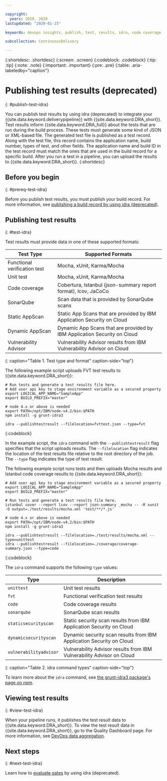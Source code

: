 ```yaml
---

copyright:
  years: 2019, 2020
lastupdated: "2020-01-15"

keywords: devops insights, publish, test, results, idra, code coverage, tests, verification, app, sonarqube, dashboard

subcollection: ContinuousDelivery

---
```


{:shortdesc: .shortdesc}
{:screen: .screen}
{:codeblock: .codeblock}
{:tip: .tip}
{:note: .note}
{:important: .important}
{:pre: .pre}
{:table: .aria-labeledby="caption"}

# Publishing test results (deprecated)
{: #publish-test-idra}

You can publish test results by using idra (deprecated) to integrate your {{site.data.keyword.deliverypipeline}} with {{site.data.keyword.DRA_short}}. Test results inform {{site.data.keyword.DRA_full}} about the tests that are run during the build process. These tests must generate some kind of JSON or XML-based file. The generated test file is published as a test record. Along with the test file, this record contains the application name, build number, types of test, and other fields. The application name and build ID in the test record must match the ones that are used in the build record for a specific build. After you run a test in a pipeline, you can upload the results to {{site.data.keyword.DRA_short}}.
{:shortdesc}


## Before you begin
{: #prereq-test-idra}

Before you publish test results, you must publish your build record. For more information, see [publishing a build record by using idra (deprecated)](/docs/ContinuousDelivery?topic=ContinuousDelivery-publish-build-idra).


## Publishing test results
{: #test-idra}

Test results must provide data in one of these supported formats:

| Test Type                    | Supported Formats                                                        |
|------------------------------|--------------------------------------------------------------------------|
| Functional verification test | Mocha, xUnit, Karma/Mocha                                                |
| Unit test                    | Mocha, xUnit, Karma/Mocha                                                |
| Code coverage                | Cobertura, Istanbul (json-summary report format), lcov, JaCoCo           |
| SonarQube                    | Scan data that is provided by SonarQube scans                            |
| Static AppScan              | Static App Scans that are provided by IBM Application Security on Cloud  |
| Dynamic AppScan             | Dynamic App Scans that are provided by IBM Application Security on Cloud |
| Vulnerability Advisor        | Vulnerability Advisor results from IBM Vulnerability Advisor on Cloud    |
{: caption="Table 1. Test type and format" caption-side="top"}

The following example script uploads FVT test results to {{site.data.keyword.DRA_short}}:

```
# Run tests and generate a test results file here.
# Add user api key to stage environment variable as a secured property
export LOGICAL_APP_NAME="SampleApp"
export BUILD_PREFIX="master"

# node 4.x or above is needed
export PATH=/opt/IBM/node-v4.2/bin:$PATH
npm install -g grunt-idra3

idra --publishtestresult --filelocation=fvttest.json --type=fvt
```
{:codeblock}

In the example script, the `idra` command with the `--publishtestresult` flag specifies that the script uploads results. The `--filelocation` flag indicates the location of the test results file relative to the root directory of the job. The `--type` flag indicates the type of test result.

The following example script runs tests and then uploads Mocha results and Istanbul code coverage results to {{site.data.keyword.DRA_short}}:

```
# Add user api key to stage environment variable as a secured property
export LOGICAL_APP_NAME="SampleApp"
export BUILD_PREFIX="master"

# Run tests and generate a test results file here.
istanbul cover --report lcov --report json-summary _mocha -- -R xunit -O output=./test/results/mocha.xml 'test/**/*.js'

# node 4.x or above is needed
export PATH=/opt/IBM/node-v4.2/bin:$PATH
npm install -g grunt-idra3

idra --publishtestresult --filelocation=./test/results/mocha.xml --type=unittest
idra --publishtestresult --filelocation=./coverage/coverage-summary.json --type=code
```
{:codeblock}

The `idra` command supports the following `type` values:

| Type                  | Description                                                          |
|-----------------------|----------------------------------------------------------------------|
| `unittest`            | Unit test results                                                    |
| `fvt`                 | Functional verification test results                                 |
| `code`                | Code coverage results                                                |
| `sonarqube`           | SonarQube scan results                                               |
| `staticsecurityscan`  | Static security scan results from IBM Application Security on Cloud  |
| `dynamicsecurityscan` | Dynamic security scan results from IBM Application Security on Cloud |
| `vulnerabilityadvisor`| Vulnerability Advisor results from IBM Vulnerability Advisor on Cloud|
{: caption="Table 2. idra command types" caption-side="top"}

To learn more about the `idra` command, see [the grunt-idra3 package's page on npm](https://www.npmjs.com/package/grunt-idra3).


## Viewing test results
{: #view-test-idra}

When your pipeline runs, it publishes the test result data to {{site.data.keyword.DRA_short}}. To view the test result data in {{site.data.keyword.DRA_short}}, go to the Quality Dashboard page. For more information, see [DevOps data aggregation](/docs/ContinuousDelivery?topic=ContinuousDelivery-devops-data-aggregation).


## Next steps
{: #next-test-idra}

Learn how to [evaluate gates](/docs/ContinuousDelivery?topic=ContinuousDelivery-evaluating-gates-idra) by using idra (deprecated).

